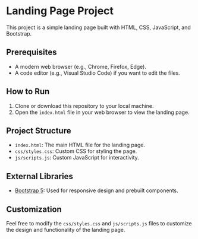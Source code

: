 # Landing Page Project

This project is a simple landing page built with HTML, CSS, JavaScript, and Bootstrap.

## Prerequisites

- A modern web browser (e.g., Chrome, Firefox, Edge).
- A code editor (e.g., Visual Studio Code) if you want to edit the files.

## How to Run

1. Clone or download this repository to your local machine.
2. Open the `index.html` file in your web browser to view the landing page.

## Project Structure

- `index.html`: The main HTML file for the landing page.
- `css/styles.css`: Custom CSS for styling the page.
- `js/scripts.js`: Custom JavaScript for interactivity.

## External Libraries

- [Bootstrap 5](https://getbootstrap.com/): Used for responsive design and prebuilt components.

## Customization

Feel free to modify the `css/styles.css` and `js/scripts.js` files to customize the design and functionality of the landing page.